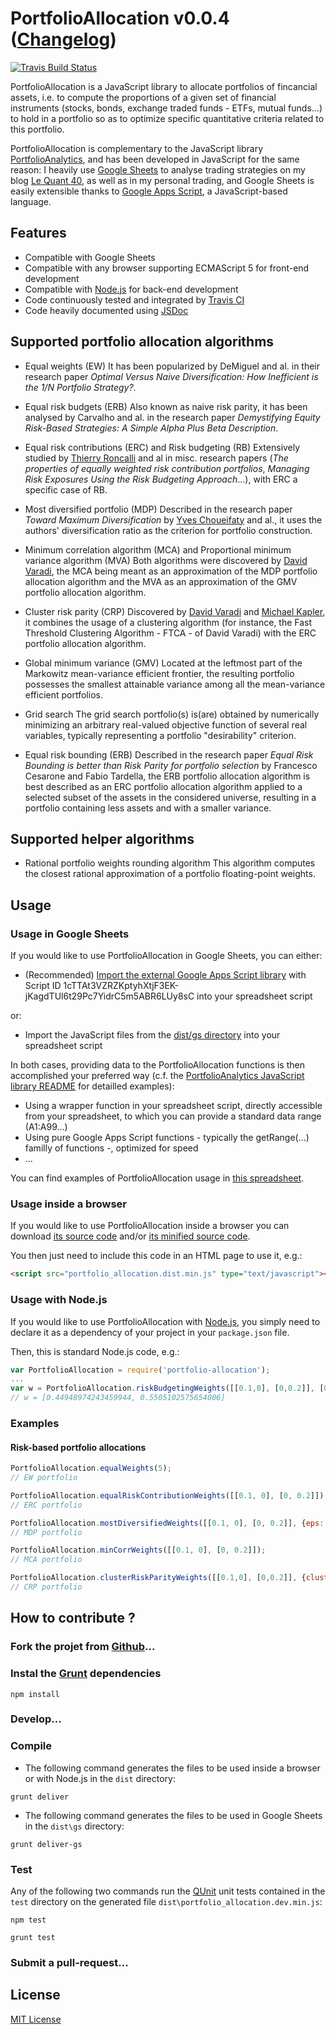 # PortfolioAllocation v0.0.4 ([Changelog](changelog.md))

[![Travis Build Status](https://travis-ci.org/lequant40/portfolio_allocation_js.svg?style=flat)](https://travis-ci.org/lequant40/portfolio_allocation_js)

PortfolioAllocation is a JavaScript library to allocate portfolios of fincancial assets, i.e. to compute the proportions of a given set of financial instruments (stocks, bonds, exchange traded funds - ETFs, mutual funds...) to hold in a portfolio so as to optimize specific quantitative criteria related to this portfolio.

PortfolioAllocation is complementary to the JavaScript library [PortfolioAnalytics](https://github.com/lequant40/portfolio_analytics_js), and has been developed in JavaScript for the same reason: I heavily use [Google Sheets](https://www.google.com/sheets/about/) to analyse trading strategies on my blog [Le Quant 40](http://www.lequant40.com/), as well as in my personal trading, and Google Sheets is easily extensible thanks to [Google Apps Script](https://developers.google.com/apps-script/), a JavaScript-based language.


## Features

- Compatible with Google Sheets
- Compatible with any browser supporting ECMAScript 5 for front-end development
- Compatible with [Node.js](https://nodejs.org/) for back-end development
- Code continuously tested and integrated by [Travis CI](https://travis-ci.org/)
- Code heavily documented using [JSDoc](http://usejsdoc.org/)


## Supported portfolio allocation algorithms

- Equal weights (EW)
  It has been popularized by DeMiguel and al. in their research paper *Optimal Versus Naive Diversification: How Inefficient is the 1/N Portfolio Strategy?*.

- Equal risk budgets (ERB)
  Also known as naive risk parity, it has been analysed by Carvalho and al. in the research paper *Demystifying Equity Risk-Based Strategies: A Simple Alpha Plus Beta Description*.

- Equal risk contributions (ERC) and Risk budgeting (RB)
  Extensively studied by [Thierry Roncalli](http://www.thierry-roncalli.com/) and al in misc. research papers (*The properties of equally weighted risk contribution portfolios*, *Managing Risk Exposures Using the Risk Budgeting Approach*...), with ERC a specific case of RB.

- Most diversified portfolio (MDP)
  Described in the research paper *Toward Maximum Diversification* by [Yves Choueifaty](http://www.tobam.fr/yves-choueifaty/) and al., it uses the authors' diversification ratio as the criterion for portfolio construction.

- Minimum correlation algorithm (MCA) and Proportional minimum variance algorithm (MVA)
  Both algorithms were discovered by [David Varadi](https://cssanalytics.wordpress.com/), the MCA being meant as an approximation of the MDP portfolio allocation algorithm and the MVA as an approximation of the GMV portfolio allocation algorithm.

- Cluster risk parity (CRP)
  Discovered by [David Varadi](https://cssanalytics.wordpress.com/) and [Michael Kapler](http://systematicinvestor.wordpress.com/), it combines the usage of a clustering algorithm (for instance, the Fast Threshold Clustering Algorithm - FTCA - of David Varadi) with the ERC portfolio allocation algorithm.

- Global minimum variance (GMV)
  Located at the leftmost part of the Markowitz mean-variance efficient frontier, the resulting portfolio possesses the smallest attainable variance among all the mean-variance efficient portfolios.

- Grid search
  The grid search portfolio(s) is(are) obtained by numerically minimizing an arbitrary real-valued objective function of several real variables, typically representing a portfolio "desirability" criterion.
   
- Equal risk bounding (ERB)
  Described in the research paper *Equal Risk Bounding is better than Risk Parity for portfolio selection* by Francesco Cesarone and Fabio Tardella, the ERB portfolio allocation algorithm is best described as an ERC portfolio allocation algorithm applied to a selected subset of the assets in the considered universe, resulting in a portfolio containing less assets and with a smaller variance.

  
## Supported helper algorithms

- Rational portfolio weights rounding algorithm
  This algorithm computes the closest rational approximation of a portfolio floating-point weights.


## Usage

### Usage in Google Sheets

If you would like to use PortfolioAllocation in Google Sheets, you can either:

- (Recommended) [Import the external Google Apps Script library](https://developers.google.com/apps-script/guide_libraries) with Script ID 1cTTAt3VZRZKptyhXtjF3EK-jKagdTUl6t29Pc7YidrC5m5ABR6LUy8sC into your spreadsheet script

or:

- Import the JavaScript files from the [dist/gs directory](https://github.com/lequant40/portfolio_allocation_js/tree/master/dist/gs) into your spreadsheet script

In both cases, providing data to the PortfolioAllocation functions is then accomplished your preferred way (c.f. the [PortfolioAnalytics JavaScript library README](https://github.com/lequant40/portfolio_analytics_js) for detailled examples):

- Using a wrapper function in your spreadsheet script, directly accessible from your spreadsheet, to which you can provide a standard data range (A1:A99...)
- Using pure Google Apps Script functions - typically the getRange(...) familly of functions -, optimized for speed
- ...

You can find examples of PortfolioAllocation usage in [this spreadsheet](https://docs.google.com/spreadsheets/d/1ScrwSjr9EgwXfRyPN4IaqVxZvDnqw-hWvVQcJ9Ak590). 


### Usage inside a browser

If you would like to use PortfolioAllocation inside a browser you can download [its source code](http://raw.github.com/lequant40/portfolio_allocation_js/master/dist/portfolio_allocation.dist.js) and/or [its minified source code](http://raw.github.com/lequant40/portfolio_allocation_js/master/dist/portfolio_allocation.dist.min.js).

You then just need to include this code in an HTML page to use it, e.g.:
```html
<script src="portfolio_allocation.dist.min.js" type="text/javascript"></script>
```


### Usage with Node.js

If you would like to use PortfolioAllocation with [Node.js](https://nodejs.org/en/), you simply need to declare it as a dependency of your project 
in your `package.json` file.

Then, this is standard Node.js code, e.g.:

```js
var PortfolioAllocation = require('portfolio-allocation');
...
var w = PortfolioAllocation.riskBudgetingWeights([[0.1,0], [0,0.2]], [0.25, 0.75]);
// w = [0.44948974243459944, 0.5505102575654006]
```


### Examples

#### Risk-based portfolio allocations

```js
PortfolioAllocation.equalWeights(5); 
// EW portfolio

PortfolioAllocation.equalRiskContributionWeights([[0.1, 0], [0, 0.2]]); 
// ERC portfolio

PortfolioAllocation.mostDiversifiedWeights([[0.1, 0], [0, 0.2]], {eps: 1e-10, maxIter: 10000});
// MDP portfolio

PortfolioAllocation.minCorrWeights([[0.1, 0], [0, 0.2]]);
// MCA portfolio

PortfolioAllocation.clusterRiskParityWeights([[0.1,0], [0,0.2]], {clusteringMode: 'ftca'});
// CRP portfolio
```


## How to contribute ?

### Fork the projet from [Github](https://github.com/)...


### Instal the [Grunt](http://gruntjs.com/) dependencies

```
npm install
```

### Develop...

### Compile

- The following command generates the files to be used inside a browser or with Node.js in the `dist` directory:

```
grunt deliver
```

- The following command generates the files to be used in Google Sheets in the `dist\gs` directory:

```
grunt deliver-gs
```

### Test

Any of the following two commands run the [QUnit](https://qunitjs.com/) unit tests contained in the `test` directory on the generated file `dist\portfolio_allocation.dev.min.js`:

```
npm test
```

```
grunt test
```

### Submit a pull-request...


## License

[MIT License](https://en.wikipedia.org/wiki/MIT_License)

